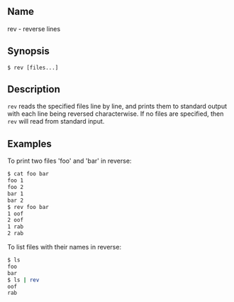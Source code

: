 ## Name

rev - reverse lines

## Synopsis

```*sh
$ rev [files...]
```

## Description

`rev` reads the specified files line by line, and prints them to standard
output with each line being reversed characterwise. If no files are specified,
then `rev` will read from standard input.

## Examples

To print two files 'foo' and 'bar' in reverse:
```sh
$ cat foo bar
foo 1
foo 2
bar 1
bar 2
$ rev foo bar
1 oof
2 oof
1 rab
2 rab
```

To list files with their names in reverse:
```sh
$ ls
foo
bar
$ ls | rev
oof
rab
```
